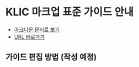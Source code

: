 # KLIC 마크업 표준 가이드 안내

- [마크다운 문서로 보기](https://github.com/selosele/KLIC-markup-guide/blob/master/index.md)
- [URL 바로가기](https://selosele.github.io/KLIC-markup-guide/index.html)

## 가이드 편집 방법 (작성 예정)
